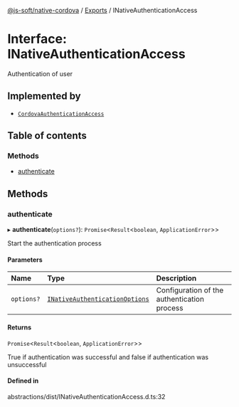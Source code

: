 [@js-soft/native-cordova](../README.md) / [Exports](../modules.md) / INativeAuthenticationAccess

# Interface: INativeAuthenticationAccess

Authentication of user

## Implemented by

- [`CordovaAuthenticationAccess`](../classes/CordovaAuthenticationAccess.md)

## Table of contents

### Methods

- [authenticate](INativeAuthenticationAccess.md#authenticate)

## Methods

### authenticate

▸ **authenticate**(`options?`): `Promise`<`Result`<`boolean`, `ApplicationError`\>\>

Start the authentication process

#### Parameters

| Name | Type | Description |
| :------ | :------ | :------ |
| `options?` | [`INativeAuthenticationOptions`](INativeAuthenticationOptions.md) | Configuration of the authentication process |

#### Returns

`Promise`<`Result`<`boolean`, `ApplicationError`\>\>

True if authentication was successful and false if authentication was unsuccessful

#### Defined in

abstractions/dist/INativeAuthenticationAccess.d.ts:32
